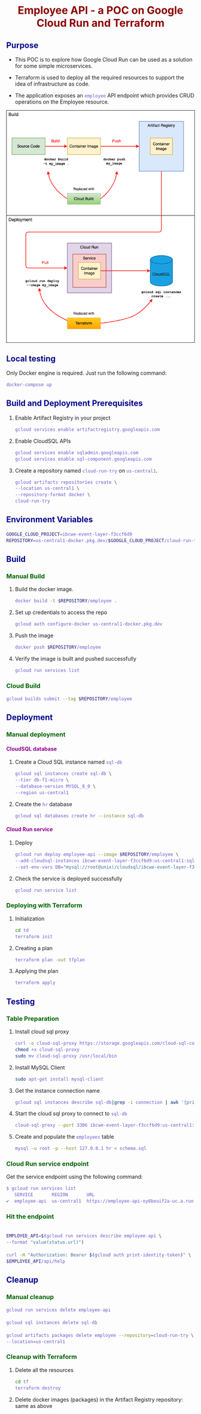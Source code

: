 # Employee API - a POC on Google Cloud Run and Terraform

## Purpose

- This POC is to explore how Google Cloud Run can be used as a solution for some simple microservices. 

- Terraform is used to deploy all the required resources to support the idea of infrastructure as code.

- The application exposes an `employee` API endpoint which provides CRUD operations on the Employee resource.

![img](../img/poc.png)

## Local testing

Only Docker engine is required. Just run the following command:
```bash
docker-compose up
```

## Build and Deployment Prerequisites 

1. Enable Artifact Registry in your project
	```bash
	gcloud services enable artifactregistry.googleapis.com
	```

2. Enable CloudSQL APIs
	```bash
	gcloud services enable sqladmin.googleapis.com
	gcloud services enable sql-component.googleapis.com
	```

3. Create a repository named `cloud-run-try` on `us-central1`. 
	```bash
	gcloud artifacts repositories create \
	--location us-central1 \
	--repository-format docker \
	cloud-run-try
	```
## Environment Variables

```bash
GOOGLE_CLOUD_PROJECT=ibcwe-event-layer-f3ccf6d9
REPOSITORY=us-central1-docker.pkg.dev/$GOOGLE_CLOUD_PROJECT/cloud-run-try
```

## Build

### Manual Build

1. Build the docker image.
	```bash
	docker build -t $REPOSITORY/employee .
	```
2. Set up credentials to access the repo
	```bash
	gcloud auth configure-docker us-central1-docker.pkg.dev
	```
3. Push the image
	```bash
	docker push $REPOSITORY/employee
	```
4. Verify the image is built and pushed successfully
	```bash
	gcloud run services list
	```

### Cloud Build

```bash
gcloud builds submit --tag $REPOSITORY/employee
```

## Deployment

### Manual deployment

#### CloudSQL database

1. Create a Cloud SQL instance named `sql-db`
	```bash
	gcloud sql instances create sql-db \
	--tier db-f1-micro \
	--database-version MYSQL_8_0 \
	--region us-central1
	```
2. Create the `hr` database
	```bash
	gcloud sql databases create hr --instance sql-db
	```

#### Cloud Run service

1. Deploy
	```bash
	gcloud run deploy employee-api --image $REPOSITORY/employee \
	--add-cloudsql-instances ibcwe-event-layer-f3ccf6d9:us-central1:sql-db \
	--set-env-vars DB="mysql://root@unix(/cloudsql/ibcwe-event-layer-f3ccf6d9:us-central1:sql-db)/hr"
	```
2. Check the service is deployed successfully
	```bash
	gcloud run service list
	```

### Deploying with Terraform

1. Initialization
	```bash
	cd td
	terraform init
	```
2. Creating a plan
	```bash
	terraform plan -out tfplan
	```
3. Applying the plan
	```bash
	terraform apply
	```

## Testing

### Table Preparation

1. Install cloud sql proxy
	```bash
	curl -o cloud-sql-proxy https://storage.googleapis.com/cloud-sql-connectors/cloud-sql-proxy/v2.4.0/cloud-sql-proxy.linux.amd64
	chmod +x cloud-sql-proxy
	sudo mv cloud-sql-proxy /usr/local/bin 
	```
2. Install MySQL Client
	```bash
	sudo apt-get install mysql-client
	```
3. Get the instance connection name
	```bash
	gcloud sql instances describe sql-db|grep -i connection | awk '{print $2}'
	```
4. Start the cloud sql proxy to connect to `sql-db`
	```bash
	cloud-sql-proxy --port 3306 ibcwe-event-layer-f3ccf6d9:us-central1:sql-db
	```
5. Create and populate the `employees` table
	```bash
	mysql -u root -p --host 127.0.0.1 hr < schema.sql
	```

### Cloud Run service endpoint

Get the service endpoint using the following command:

```bash
$ gcloud run services list
   SERVICE       REGION       URL   
✔  employee-api  us-central1  https://employee-api-oy6beuif2a-uc.a.run.app  
```

### Hit the endpoint

```bash

EMPLOYEE_API=$(gcloud run services describe employee-api \
--format "value(status.url)")

curl -H "Authorization: Bearer $(gcloud auth print-identity-token)" \
$EMPLOYEE_API/api/help
```

## Cleanup

### Manual cleanup

```bash
gcloud run services delete employee-api

gcloud sql instances delete sql-db	

gcloud artifacts packages delete employee --repository=cloud-run-try \
--location=us-central1
```

### Cleanup with Terraform

1. Delete all the resources
	```bash
	cd tf
	terraform destroy
	```

2. Delete docker images (packages) in the Artifact Registry repository: same as above
<style>
    h1 {
        color: DarkRed;
        text-align: center;
    }
    h2 {
        color: DarkBlue;
    }
    h3 {
        color: DarkGreen;
    }
    h4 {
        color: DarkMagenta;
    }
    strong {
        color: Maroon;
    }
    em {
        color: Maroon;
    }
    img {
        display: block;
        margin-left: auto;
        margin-right: auto
    }
    code {
        color: SlateBlue;
    }
    mark {
        background-color:GoldenRod;
    }
</style>